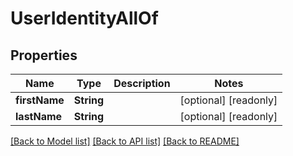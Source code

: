 # UserIdentityAllOf

## Properties
Name | Type | Description | Notes
------------ | ------------- | ------------- | -------------
**firstName** | **String** |  | [optional] [readonly] 
**lastName** | **String** |  | [optional] [readonly] 

[[Back to Model list]](../README.md#documentation-for-models) [[Back to API list]](../README.md#documentation-for-api-endpoints) [[Back to README]](../README.md)


